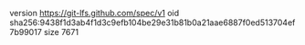 version https://git-lfs.github.com/spec/v1
oid sha256:9438f1d3ab4f1d3c9efb104be29e31b81b0a21aae6887f0ed513704ef7b99017
size 7671
